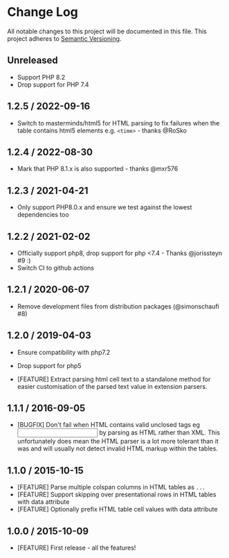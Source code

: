 # Change Log
All notable changes to this project will be documented in this file.
This project adheres to [Semantic Versioning](http://semver.org/).

## Unreleased

* Support PHP 8.2
* Drop support for PHP 7.4

## 1.2.5 / 2022-09-16

* Switch to masterminds/html5 for HTML parsing to fix failures when the table contains
  html5 elements e.g. `<time>` - thanks @RoSko

## 1.2.4 / 2022-08-30

* Mark that PHP 8.1.x is also supported - thanks @mxr576

## 1.2.3 / 2021-04-21

* Only support PHP8.0.x and ensure we test against the lowest dependencies too

## 1.2.2 / 2021-02-02

* Officially support php8, drop support for php <7.4 - Thanks @jorissteyn #9 :)
* Switch CI to github actions

## 1.2.1 / 2020-06-07

* Remove development files from distribution packages (@simonschaufi #8)

## 1.2.0 / 2019-04-03

* Ensure compatibility with php7.2

* Drop support for php5

* [FEATURE] Extract parsing html cell text to a standalone method for easier
  customisation of the parsed text value in extension parsers.

## 1.1.1 / 2016-09-05

* [BUGFIX]  Don't fail when HTML contains valid unclosed tags eg <input>
  by parsing as HTML rather than XML. This unfortunately does mean the
  HTML parser is a lot more tolerant than it was and will usually not
  detect invalid HTML markup within the tables.

## 1.1.0 / 2015-10-15

* [FEATURE] Parse multiple colspan columns in HTML tables as `...`
* [FEATURE] Support skipping over presentational rows in HTML tables with data attribute
* [FEATURE] Optionally prefix HTML table cell values with data attribute

## 1.0.0 / 2015-10-09

* [FEATURE] First release - all the features!
